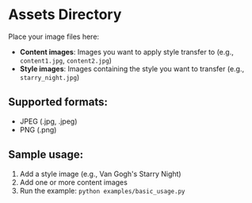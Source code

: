 # Assets Directory

Place your image files here:

- **Content images**: Images you want to apply style transfer to (e.g., `content1.jpg`, `content2.jpg`)
- **Style images**: Images containing the style you want to transfer (e.g., `starry_night.jpg`)

## Supported formats:
- JPEG (.jpg, .jpeg)
- PNG (.png)

## Sample usage:
1. Add a style image (e.g., Van Gogh's Starry Night)
2. Add one or more content images
3. Run the example: `python examples/basic_usage.py`